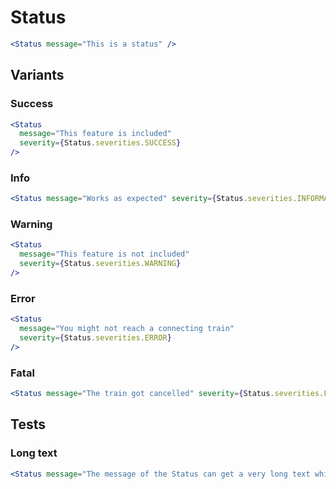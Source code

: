 # Status

```jsx
<Status message="This is a status" />
```

## Variants

### Success

```jsx
<Status
  message="This feature is included"
  severity={Status.severities.SUCCESS}
/>
```

### Info

```jsx
<Status message="Works as expected" severity={Status.severities.INFORMATIVE} />
```

### Warning

```jsx
<Status
  message="This feature is not included"
  severity={Status.severities.WARNING}
/>
```

### Error

```jsx
<Status
  message="You might not reach a connecting train"
  severity={Status.severities.ERROR}
/>
```

### Fatal

```jsx
<Status message="The train got cancelled" severity={Status.severities.FATAL} />
```

## Tests

### Long text

```jsx
<Status message="The message of the Status can get a very long text which is sometimes needed. In this case the label wraps nicely and the checkbox stays aligned with the first line of the label." />
```
